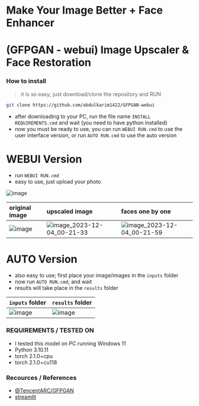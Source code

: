 # Make Your Image Better + Face Enhancer
# (GFPGAN - webui) Image Upscaler & Face Restoration

### How to install
> it is so easy; just download/clone the repository and RUN
```bash
git clone https://github.com/abdulkarim1422/GFPGAN-webui
```
- after downloading to your PC, run the file name `INSTALL REQUIREMENTS.cmd` and wait (you need to have python installed)
- now you must be ready to use, you can run `WEBUI RUN.cmd` to use the user interface version, or run `AUTO RUN.cmd` to use the auto version

# WEBUI Version
- run `WEBUI RUN.cmd`
- easy to use, just upload your photo

![image](https://github.com/abdulkarim1422/GFPGAN-webui/assets/54938173/208af0e4-cf1f-4a9c-808f-2fd68e073b21)


| original image | upscaled image | faces one by one |
| :--- | :--- | :--- |
| ![image](https://github.com/abdulkarim1422/GFPGAN-webui/assets/54938173/b1606778-9cc7-409f-ac64-89212733f9e3) | ![image_2023-12-04_00-21-33](https://github.com/abdulkarim1422/GFPGAN-webui/assets/54938173/0050c5bc-95c0-4364-b7d4-eaa2246c13fd) | ![image_2023-12-04_00-21-59](https://github.com/abdulkarim1422/GFPGAN-webui/assets/54938173/b6ecc94d-3006-45fa-b5aa-b6a9d1c04c0f) |

# AUTO Version
- also easy to use; first place your image/images in the `inputs` folder
- now run `AUTO RUN.cmd`; and wait
- results will take place in the `results` folder

| `inputs` folder | `results` folder |
| :- | :- |
| ![image](https://github.com/abdulkarim1422/GFPGAN-webui/assets/54938173/77f1f078-dcff-438a-9a4d-08c87911a1aa) | ![image](https://github.com/abdulkarim1422/GFPGAN-webui/assets/54938173/6bb85ae3-cfce-4a3b-b066-e3a86cc6561b) |



### REQUIREMENTS / TESTED ON
- I tested this model on PC running Windows 11
- Python 3.10.11
- torch 2.1.0+cpu
- torch 2.1.0+cu118

### Recources / References
- [@TencentARC/GFPGAN](https://github.com/TencentARC/GFPGAN)
- [streamlit](https://github.com/streamlit/streamlit)
